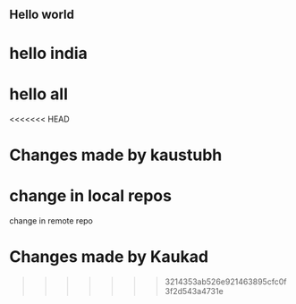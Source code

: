 ## Hello world

# hello india

# hello all

<<<<<<< HEAD
# Changes made by kaustubh

change in local repos
=======


change in remote repo
# Changes made by Kaukad
>>>>>>> 3214353ab526e921463895cfc0f3f2d543a4731e

